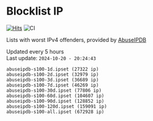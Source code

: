 # Blocklist IP

[![Hits](https://hits.seeyoufarm.com/api/count/incr/badge.svg?url=https%3A%2F%2Fgithub.com%2Fborestad%2Fblocklist-ip%2F&count_bg=%2379C83D&title_bg=%23555555&icon=&icon_color=%23E7E7E7&title=hits&edge_flat=false)](https://hits.seeyoufarm.com)  ![CI](https://img.shields.io/github/workflow/status/borestad/blocklist-ip/CI?style=flat-square)

Lists with worst IPv4 offenders, provided by [AbuseIPDB](https://www.abuseipdb.com/)

<!-- FOOTER-PLACEHOLDER -->
Updated every 5 hours<br>
Last update: `2024-10-20 - 20:24:43`
```
abuseipdb-s100-1d.ipset (27322 ip)
abuseipdb-s100-2d.ipset (32979 ip)
abuseipdb-s100-3d.ipset (36689 ip)
abuseipdb-s100-7d.ipset (46269 ip)
abuseipdb-s100-30d.ipset (77806 ip)
abuseipdb-s100-60d.ipset (104607 ip)
abuseipdb-s100-90d.ipset (128852 ip)
abuseipdb-s100-120d.ipset (159091 ip)
abuseipdb-s100-all.ipset (672928 ip)
```
